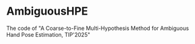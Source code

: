 # AmbiguousHPE
The code of "A Coarse-to-Fine Multi-Hypothesis Method for Ambiguous Hand Pose Estimation, TIP'2025"
